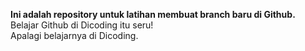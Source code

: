 
**Ini adalah repository untuk latihan membuat branch baru di Github.**
Belajar Github di Dicoding itu seru!<br>
Apalagi belajarnya di Dicoding.

